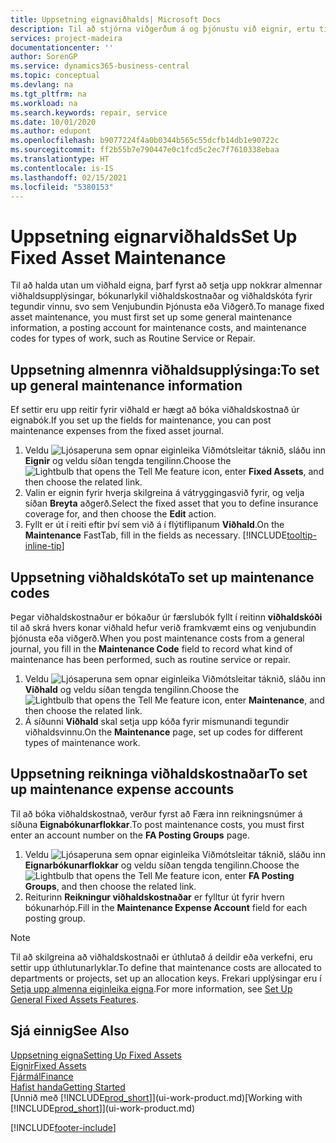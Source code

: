 ```yaml
---
title: Uppsetning eignaviðhalds| Microsoft Docs
description: Til að stjórna viðgerðum á og þjónustu við eignir, ertu tilteknar almennar upplýsingar um viðhald, kóðar fyrir tegund verks, og bókunarlykil fyrir kostnað.
services: project-madeira
documentationcenter: ''
author: SorenGP
ms.service: dynamics365-business-central
ms.topic: conceptual
ms.devlang: na
ms.tgt_pltfrm: na
ms.workload: na
ms.search.keywords: repair, service
ms.date: 10/01/2020
ms.author: edupont
ms.openlocfilehash: b9077224f4a0b0344b565c55dcfb14db1e90722c
ms.sourcegitcommit: ff2b55b7e790447e0c1fcd5c2ec7f7610338ebaa
ms.translationtype: HT
ms.contentlocale: is-IS
ms.lasthandoff: 02/15/2021
ms.locfileid: "5380153"
---
```

# <a name="set-up-fixed-asset-maintenance"></a><span data-ttu-id="2e2f4-103">Uppsetning eignarviðhalds</span><span class="sxs-lookup"><span data-stu-id="2e2f4-103">Set Up Fixed Asset Maintenance</span></span>
<span data-ttu-id="2e2f4-104">Til að halda utan um viðhald eigna, þarf fyrst að setja upp nokkrar almennar viðhaldsupplýsingar, bókunarlykil viðhaldskostnaðar og viðhaldskóta fyrir tegundir vinnu, svo sem Venjubundin Þjónusta eða Viðgerð.</span><span class="sxs-lookup"><span data-stu-id="2e2f4-104">To manage fixed asset maintenance, you must first set up some general maintenance information, a posting account for maintenance costs, and maintenance codes for types of work, such as Routine Service or Repair.</span></span>

## <a name="to-set-up-general-maintenance-information"></a><span data-ttu-id="2e2f4-105">Uppsetning almennra viðhaldsupplýsinga:</span><span class="sxs-lookup"><span data-stu-id="2e2f4-105">To set up general maintenance information</span></span>
<span data-ttu-id="2e2f4-106">Ef settir eru upp reitir fyrir viðhald er hægt að bóka viðhaldskostnað úr eignabók.</span><span class="sxs-lookup"><span data-stu-id="2e2f4-106">If you set up the fields for maintenance, you can post maintenance expenses from the fixed asset journal.</span></span>

1. <span data-ttu-id="2e2f4-107">Veldu ![Ljósaperuna sem opnar eiginleika Viðmótsleitar](media/ui-search/search_small.png "Segðu mér hvað þú vilt gera") táknið, sláðu inn **Eignir** og veldu síðan tengda tengilinn.</span><span class="sxs-lookup"><span data-stu-id="2e2f4-107">Choose the ![Lightbulb that opens the Tell Me feature](media/ui-search/search_small.png "Tell me what you want to do") icon, enter **Fixed Assets**, and then choose the related link.</span></span>
2. <span data-ttu-id="2e2f4-108">Valin er eignin fyrir hverja skilgreina á vátryggingasvið fyrir, og velja síðan **Breyta** aðgerð.</span><span class="sxs-lookup"><span data-stu-id="2e2f4-108">Select the fixed asset that you to define insurance coverage for, and then choose the **Edit** action.</span></span>
3. <span data-ttu-id="2e2f4-109">Fyllt er út í reiti eftir því sem við á í flýtiflipanum **Viðhald**.</span><span class="sxs-lookup"><span data-stu-id="2e2f4-109">On the **Maintenance** FastTab, fill in the fields as necessary.</span></span> [!INCLUDE[tooltip-inline-tip](includes/tooltip-inline-tip_md.md)]

## <a name="to-set-up-maintenance-codes"></a><span data-ttu-id="2e2f4-110">Uppsetning viðhaldskóta</span><span class="sxs-lookup"><span data-stu-id="2e2f4-110">To set up maintenance codes</span></span>
<span data-ttu-id="2e2f4-111">Þegar viðhaldskostnaður er bókaður úr færslubók fyllt í reitinn **viðhaldskóði** til að skrá hvers konar viðhald hefur verið framkvæmt eins og venjubundin þjónusta eða viðgerð.</span><span class="sxs-lookup"><span data-stu-id="2e2f4-111">When you post maintenance costs from a general journal, you fill in the **Maintenance Code** field to record what kind of maintenance has been performed, such as routine service or repair.</span></span>

1. <span data-ttu-id="2e2f4-112">Veldu ![Ljósaperuna sem opnar eiginleika Viðmótsleitar](media/ui-search/search_small.png "Segðu mér hvað þú vilt gera") táknið, sláðu inn **Viðhald** og veldu síðan tengda tengilinn.</span><span class="sxs-lookup"><span data-stu-id="2e2f4-112">Choose the ![Lightbulb that opens the Tell Me feature](media/ui-search/search_small.png "Tell me what you want to do") icon, enter **Maintenance**, and then choose the related link.</span></span>
2. <span data-ttu-id="2e2f4-113">Á síðunni **Viðhald** skal setja upp kóða fyrir mismunandi tegundir viðhaldsvinnu.</span><span class="sxs-lookup"><span data-stu-id="2e2f4-113">On the **Maintenance** page, set up codes for different types of maintenance work.</span></span>

## <a name="to-set-up-maintenance-expense-accounts"></a><span data-ttu-id="2e2f4-114">Uppsetning reikninga viðhaldskostnaðar</span><span class="sxs-lookup"><span data-stu-id="2e2f4-114">To set up maintenance expense accounts</span></span>
<span data-ttu-id="2e2f4-115">Til að bóka viðhaldskostnað, verður fyrst að Færa inn reikningsnúmer á síðuna **Eignabókunarflokkar**.</span><span class="sxs-lookup"><span data-stu-id="2e2f4-115">To post maintenance costs, you must first enter an account number on the **FA Posting Groups** page.</span></span>

1. <span data-ttu-id="2e2f4-116">Veldu ![Ljósaperuna sem opnar eiginleika Viðmótsleitar](media/ui-search/search_small.png "Segðu mér hvað þú vilt gera") táknið, sláðu inn **Eignarbókunarflokkar** og veldu síðan tengda tengilinn.</span><span class="sxs-lookup"><span data-stu-id="2e2f4-116">Choose the ![Lightbulb that opens the Tell Me feature](media/ui-search/search_small.png "Tell me what you want to do") icon, enter **FA Posting Groups**, and then choose the related link.</span></span>
2. <span data-ttu-id="2e2f4-117">Reiturinn **Reikningur viðhaldskostnaðar** er fylltur út fyrir hvern bókunarhóp.</span><span class="sxs-lookup"><span data-stu-id="2e2f4-117">Fill in the **Maintenance Expense Account** field for each posting group.</span></span>

> [!NOTE]  
>   <span data-ttu-id="2e2f4-118">Til að skilgreina að viðhaldskostnaði er úthlutað á deildir eða verkefni, eru settir upp úthlutunarlyklar.</span><span class="sxs-lookup"><span data-stu-id="2e2f4-118">To define that maintenance costs are allocated to departments or projects, set up an allocation keys.</span></span> <span data-ttu-id="2e2f4-119">Frekari upplýsingar eru í [Setja upp almenna eiginleika eigna](fa-how-setup-general.md).</span><span class="sxs-lookup"><span data-stu-id="2e2f4-119">For more information, see [Set Up General Fixed Assets Features](fa-how-setup-general.md).</span></span>

## <a name="see-also"></a><span data-ttu-id="2e2f4-120">Sjá einnig</span><span class="sxs-lookup"><span data-stu-id="2e2f4-120">See Also</span></span>
[<span data-ttu-id="2e2f4-121">Uppsetning eigna</span><span class="sxs-lookup"><span data-stu-id="2e2f4-121">Setting Up Fixed Assets</span></span>](fa-setup.md)  
[<span data-ttu-id="2e2f4-122">Eignir</span><span class="sxs-lookup"><span data-stu-id="2e2f4-122">Fixed Assets</span></span>](fa-manage.md)  
[<span data-ttu-id="2e2f4-123">Fjármál</span><span class="sxs-lookup"><span data-stu-id="2e2f4-123">Finance</span></span>](finance.md)  
[<span data-ttu-id="2e2f4-124">Hafist handa</span><span class="sxs-lookup"><span data-stu-id="2e2f4-124">Getting Started</span></span>](product-get-started.md)  
<span data-ttu-id="2e2f4-125">[Unnið með [!INCLUDE[prod_short](includes/prod_short.md)]](ui-work-product.md)</span><span class="sxs-lookup"><span data-stu-id="2e2f4-125">[Working with [!INCLUDE[prod_short](includes/prod_short.md)]](ui-work-product.md)</span></span>


[!INCLUDE[footer-include](includes/footer-banner.md)]
